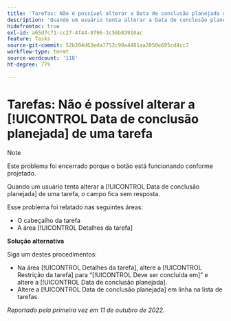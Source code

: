 ```yaml
---
title: 'Tarefas: Não é possível alterar a Data de conclusão planejada de uma tarefa'
description: 'Quando um usuário tenta alterar a Data de conclusão planejada de uma tarefa, o campo fica sem resposta. '
hidefromtoc: true
exl-id: a65d7c71-cc27-4f44-8f96-3c56b83910ac
feature: Tasks
source-git-commit: 52b204d63eda7752c90a4481aa2050e695cd4cc7
workflow-type: tm+mt
source-wordcount: '118'
ht-degree: 77%

---
```


# Tarefas: Não é possível alterar a [!UICONTROL Data de conclusão planejada] de uma tarefa

>[!NOTE]
>
>Este problema foi encerrado porque o botão está funcionando conforme projetado.

Quando um usuário tenta alterar a [!UICONTROL Data de conclusão planejada] de uma tarefa, o campo fica sem resposta.

Esse problema foi relatado nas seguintes áreas:

* O cabeçalho da tarefa
* A área [!UICONTROL Detalhes da tarefa]

**Solução alternativa**

Siga um destes procedimentos:

* Na área [!UICONTROL Detalhes da tarefa], altere a [!UICONTROL Restrição da tarefa] para “[!UICONTROL Deve ser concluída em]” e altere a [!UICONTROL Data de conclusão planejada].
* Altere a [!UICONTROL Data de conclusão planejada] em linha na lista de tarefas.

_Reportado pela primeira vez em 11 de outubro de 2022._
